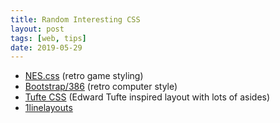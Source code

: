 ```yaml
---
title: Random Interesting CSS
layout: post
tags: [web, tips]
date: 2019-05-29
---
```


- [NES.css](https://nostalgic-css.github.io/NES.css/) (retro game styling) 
- [Bootstrap/386](https://github.com/kristopolous/BOOTSTRA.386) (retro computer style)
- [Tufte CSS](https://edwardtufte.github.io/tufte-css/) (Edward Tufte inspired layout with lots of asides)
- [1linelayouts](https://1linelayouts.glitch.me/)
